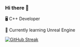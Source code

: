 ### Hi there 👋

🖥️ C++ Developer

🌱 Currently learning Unreal Engine

[![GitHub Streak](https://github-readme-streak-stats.herokuapp.com?user=ivansmialko&theme=dark)](https://git.io/streak-stats)
